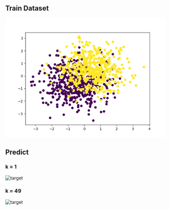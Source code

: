 ## Train Dataset
![target](<https://github.com/TokenJan/ML-algorithm/blob/master/knn/img/train.png?raw=true>)

## Predict

### k = 1
![target](<https://github.com/TokenJan/ML-algorithm/blob/master/knn/img/predict_k_1.png?raw=true>)

### k = 49
![target](<https://github.com/TokenJan/ML-algorithm/blob/master/knn/img/predict_k_49.png?raw=true>)